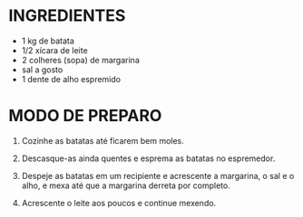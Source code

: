 # INGREDIENTES

- 1 kg de batata
- 1/2 xícara de leite
- 2 colheres (sopa) de margarina
- sal a gosto
- 1 dente de alho espremido

# MODO DE PREPARO

1. Cozinhe as batatas até ficarem bem moles.

2. Descasque-as ainda quentes e esprema as batatas no espremedor.

3. Despeje as batatas em um recipiente e acrescente a margarina, o sal e o alho, e mexa até que a margarina derreta por completo.

4. Acrescente o leite aos poucos e continue mexendo.